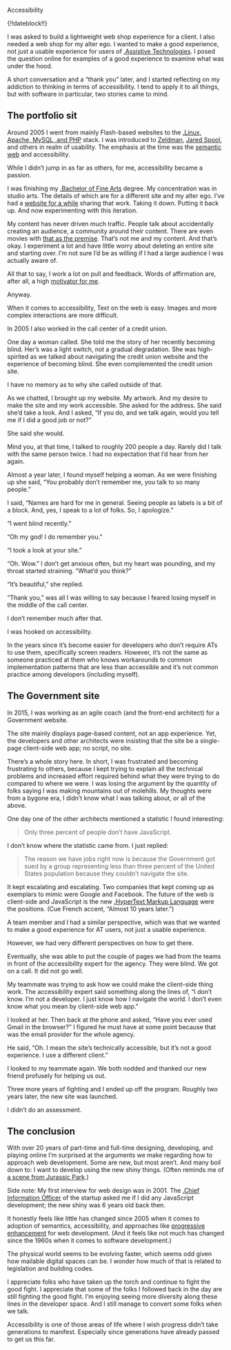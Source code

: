 Accessibility 

{!!dateblock!!}

I was asked to build a lightweight web shop experience for a client. I also needed a web shop for my alter ego. I wanted to make a good experience, not just a usable experience for users of [.Assistive Technologies](ATs). I posed the question online for examples of a good experience to examine what was under the hood.

A short conversation and a “thank you” later, and I started reflecting on my addiction to thinking in terms of accessibility. I tend to apply it to all things, but with software in particular, two stories came to mind.

## The portfolio sit

Around 2005 I went from mainly Flash-based websites to the [.Linux, Apache, MySQL, and PHP](LAMP) stack. I was introduced to [Zeldman](https://en.m.wikipedia.org/wiki/Jeffrey_Zeldman), [Jared Spool](https://en.m.wikipedia.org/wiki/Jared_Spool), and others in realm of usability. The emphasis at the time was the [semantic web](https://en.m.wikipedia.org/wiki/Semantic_Web ) and accessibility.

While I didn’t jump in as far as others, for me, accessibility became a passion. 

I was finishing my [.Bachelor of Fine Arts](BFA) degree. My concentration was in studio arts. The details of which are for a different site and my alter ego. I’ve had a [website for a while](/experiences/software-development/being-online/) sharing that work. Taking it down. Putting it back up. And now experimenting with this iteration.

My content has never driven much traffic. People talk about accidentally creating an audience, a community around their content. There are even movies with [that as the premise](https://youtu.be/ozRK7VXQl-k). That’s not me and my content. And that’s okay. I experiment a lot and have little worry about deleting an entire site and starting over. I’m not sure I’d be as willing if I had a large audience I was actually aware of.

All that to say, I work a lot on pull and feedback. Words of affirmation are, after all, a high [motivator for me](/experiences/the-self/#motivators-exercise-results).

Anyway.

When it comes to accessibility, Text on the web is easy. Images and more complex interactions are more difficult.

In 2005 I also worked in the call center of a credit union. 

One day a woman called. She told me the story of her recently becoming blind. Her’s was a light switch, not a gradual degradation. She was high-spirited as we talked about navigating the credit union website and the experience of becoming blind. She even complemented the credit union site.

I have no memory as to why she called outside of that.

As we chatted, I brought up my website. My artwork. And my desire to make the site and my work accessible. She asked for the address. She said she’d take a look. And I asked, “If you do, and we talk again, would you tell me if I did a good job or not?”

She said she would.

Mind you, at that time, I talked to roughly 200 people a day. Rarely did I talk with the same person twice. I had no expectation that I’d hear from her again.

Almost a year later, I found myself helping a woman. As we were finishing up she said, “You probably don’t remember me, you talk to so many people.”

I said, “Names are hard for me in general. Seeing people as labels is a bit of a block. And, yes, I speak to a lot of folks. So, I apologize.”

“I went blind recently.”

“Oh my god! I do remember you.”

“I took a look at your site.”

“Oh. Wow.” I don’t get anxious often, but my heart was pounding, and my throat started straining. “What’d you think?”

“It’s beautiful,” she replied.

“Thank you,” was all I was willing to say because I feared losing myself in the middle of the call center.

I don’t remember much after that.

I was hooked on accessibility. 

In the years since it’s become easier for developers who don’t require ATs to use them, specifically screen readers. However, it’s not the same as someone practiced at them who knows workarounds to common implementation patterns that are less than accessible and it’s not common practice among developers (including myself).

## The Government site

In 2015, I was working as an agile coach (and the front-end architect) for a Government website.

The site mainly displays page-based content, not an app experience. Yet, the developers and other architects were insisting that the site be a single-page client-side web app; no script, no site. 

There’s a whole story here. In short, I was frustrated and becoming frustrating to others, because I kept trying to explain all the technical problems and increased effort required behind what they were trying to do compared to where we were. I was losing the argument by the quantity of folks saying I was making mountains out of molehills. My thoughts were from a bygone era, I didn’t know what I was talking about, or all of the above. 

One day one of the other architects mentioned a statistic I found interesting:

> Only three percent of people don’t have JavaScript.

I don’t know where the statistic came from. I just replied:

> The reason we have jobs right now is because the Government got sued by a group representing less than three percent of the United States population because they couldn’t navigate the site.

It kept escalating and escalating. Two companies that kept coming up as exemplars to mimic were Google and Facebook. The future of the web is client-side and JavaScript is the new [.HyperText Markup Language](HTML) were the positions. (Cue French accent, “Almost 10 years later.”)

A team member and I had a similar perspective, which was that we wanted to make a good experience for AT users, not just a usable experience.

However, we had very different perspectives on how to get there.

Eventually, she was able to put the couple of pages we had from the teams in front of the accessibility expert for the agency. They were blind. We got on a call. It did not go well.

My teammate was trying to ask how we could make the client-side thing work. The accessibility expert said something along the lines of, “I don’t know. I’m not a developer. I just know how I navigate the world. I don’t even know what you mean by client-side web app.”

I looked at her. Then back at the phone and asked, “Have you ever used Gmail in the browser?” I figured he must have at some point because that was the email provider for the whole agency.

He said, “Oh. I mean the site’s technically accessible, but it’s not a good experience. I use a different client.”

I looked to my teammate again. We both nodded and thanked our new friend profusely for helping us out.

Three more years of fighting and I ended up off the program. Roughly two years later, the new site was launched.

I didn’t do an assessment.

## The conclusion

With over 20 years of part-time and full-time designing, developing, and playing online I’m surprised at the arguments we make regarding how to approach web development. Some are new, but most aren’t. And many boil down to: I want to develop using the new shiny things. (Often reminds me of [a scene from Jurassic Park](https://youtu.be/lpuS7_NPv6U).)

Side note: My first interview for web design was in 2001. The [.Chief Information Officer](CIO) of the startup asked me if I did any JavaScript development; the new shiny was 6 years old back then.

It honestly feels like little has changed since 2005 when it comes to adoption of semantics, accessibility, and approaches like [progressive enhancement](https://developer.mozilla.org/en-US/docs/Glossary/Progressive_Enhancement) for web development. (And it feels like not much has changed since the 1960s when it comes to software development.)

The physical world seems to be evolving faster, which seems odd given how mailable digital spaces can be. I wonder how much of that is related to legislation and building codes.

I appreciate folks who have taken up the torch and continue to fight the good fight. I appreciate that some of the folks I followed back in the day are still fighting the good fight. I’m enjoying seeing more diversity along these lines in the developer space. And I still manage to convert some folks when we talk. 

Accessibility is one of those areas of life where I wish progress didn’t take generations to manifest. Especially since generations have already passed to get us this far.